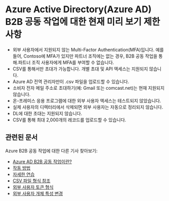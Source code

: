 <properties
   pageTitle="Azure Active Directory B2B 공동 작업에 대한 현재 미리 보기 제한 사항 | Microsoft Azure"
   description="Azure Active Directory B2B는 비즈니스 파트너가 회사 응용 프로그램을 선택적으로 액세스할 수 있도록 하여 사용자 회사 간 관계를 지원합니다."
   services="active-directory"
   authors="viv-liu"
   manager="cliffdi"
   editor=""
   tags=""/>

<tags
   ms.service="active-directory"
   ms.devlang="NA"
   ms.topic="article"
   ms.tgt_pltfrm="NA"
   ms.workload="identity"
   ms.date="10/27/2015"
   ms.author="viviali"/>

# Azure Active Directory(Azure AD) B2B 공동 작업에 대한 현재 미리 보기 제한 사항

- 외부 사용자에서 지원되지 않는 Multi-Factor Authentication(MFA)입니다. 예를 들어, Contoso에 MFA가 있지만 파트너 조직에는 없는 경우, B2B 공동 작업을 통해.파트너 조직 사용자에게 MFA를 부여할 수 없습니다.
- CSV를 통해서만 초대가 가능합니다. 개별 초대 및 API 액세스는 지원되지 않습니다.
- Azure AD 전역 관리자만이 .csv 파일을 업로드할 수 있습니다.
- 소비자 전자 메일 주소로 초대하기(예: Gmail 또는 comcast.net)는 현재 지원되지 않습니다.
- 온-프레미스 응용 프로그램에 대한 외부 사용자 액세스는 테스트되지 않았습니다.
- 실제 사용자의 디렉터리에서 삭제되면 외부 사용자는 자동으로 정리되지 않습니다.
- DL에 대한 초대는 지원되지 않습니다.
- CSV를 통해 최대 2,000개의 레코드를 업로드할 수 있습니다.

## 관련된 문서
Azure B2B 공동 작업에 대한 다른 기사 찾아보기:

- [Azure AD B2B 공동 작업이란?](active-directory-b2b-what-is-azure-ad-b2b.md)
- [작동 방법](active-directory-b2b-how-it-works.md)
- [자세한 연습](active-directory-b2b-detailed-walkthrough.md)
- [CSV 파일 형식 참조](active-directory-b2b-references-csv-file-format.md)
- [외부 사용자 토큰 형식](active-directory-b2b-references-external-user-token-format.md)
- [외부 사용자 개체 특성 변경](active-directory-b2b-references-external-user-object-attribute-changes.md)

<!---HONumber=Nov15_HO1-->